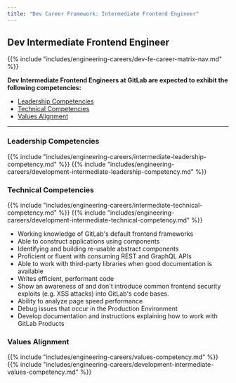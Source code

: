 ```yaml
---
title: "Dev Career Framework: Intermediate Frontend Engineer"
---
```


## Dev Intermediate Frontend Engineer

{{% include "includes/engineering-careers/dev-fe-career-matrix-nav.md" %}}

**Dev Intermediate Frontend Engineers at GitLab are expected to exhibit the following competencies:**

- [Leadership Competencies](#leadership-competencies)
- [Technical Competencies](#technical-competencies)
- [Values Alignment](#values-alignment)

---

### Leadership Competencies

{{% include "includes/engineering-careers/intermediate-leadership-competency.md" %}}
{{% include "includes/engineering-careers/development-intermediate-leadership-competency.md" %}}

### Technical Competencies

{{% include "includes/engineering-careers/intermediate-technical-competency.md" %}}
{{% include "includes/engineering-careers/development-intermediate-technical-competency.md" %}}

- Working knowledge of GitLab's default frontend frameworks
- Able to construct applications using components
- Identifying and building re-usable abstract components
- Proficient or fluent with consuming REST and GraphQL APIs
- Able to work with third-party libraries when good documentation is available
- Writes efficient, performant code
- Show an awareness of and don't introduce common frontend security exploits (e.g. XSS attacks) into GitLab's code bases.
- Ability to analyze page speed performance
- Debug issues that occur in the Production Environment
- Develop documentation and instructions explaining how to work with GitLab Products

### Values Alignment

{{% include "includes/engineering-careers/values-competency.md" %}}
{{% include "includes/engineering-careers/development-intermediate-values-competency.md" %}}
